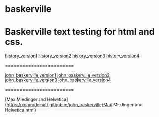 # baskerville
Baskerville text testing for html and css.
========================

[history_version1](https://komradematt.github.io/john_baskerville/history_version1.html)
[history_version2](https://komradematt.github.io/john_baskerville/history_version2.html)
[history_version3](https://komradematt.github.io/john_baskerville/history_version3.html)
[history_version4](https://komradematt.github.io/john_baskerville/history_version4.html)

========================

[john_baskerville_version1](https://komradematt.github.io/john_baskerville/john_baskerville_version1.html)
[john_baskerville_version2](https://komradematt.github.io/john_baskerville/john_baskerville_version2.html)
[john_baskerville_version3](https://komradematt.github.io/john_baskerville/john_baskerville_version3.html)
[john_baskerville_version4](https://komradematt.github.io/john_baskerville/john_baskerville_version4.html)

========================

[Max Miedinger and Helvetica](https://komradematt.github.io/john_baskerville/Max Miedinger and Helvetica.html)